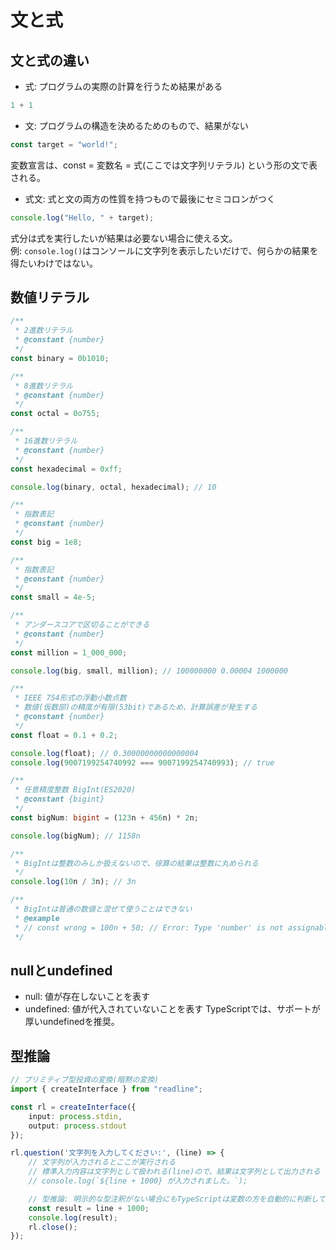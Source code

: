 # 文と式

## 文と式の違い
- 式: プログラムの実際の計算を行うため結果がある
```typescript
1 + 1
```
- 文: プログラムの構造を決めるためのもので、結果がない
```typescript
const target = "world!";
```
変数宣言は、const = 変数名 = 式(ここでは文字列リテラル) という形の文で表される。  

- 式文: 式と文の両方の性質を持つもので最後にセミコロンがつく
```typescript
console.log("Hello, " + target);
```
式分は式を実行したいが結果は必要ない場合に使える文。  
例: `console.log()`はコンソールに文字列を表示したいだけで、何らかの結果を得たいわけではない。  

## 数値リテラル
```typescript
/**
 * 2進数リテラル
 * @constant {number}
 */
const binary = 0b1010;

/**
 * 8進数リテラル
 * @constant {number}
 */
const octal = 0o755;

/**
 * 16進数リテラル
 * @constant {number}
 */
const hexadecimal = 0xff;

console.log(binary, octal, hexadecimal); // 10

/**
 * 指数表記
 * @constant {number}
 */
const big = 1e8;

/**
 * 指数表記
 * @constant {number}
 */
const small = 4e-5;

/**
 * アンダースコアで区切ることができる
 * @constant {number}
 */
const million = 1_000_000;

console.log(big, small, million); // 100000000 0.00004 1000000

/**
 * IEEE 754形式の浮動小数点数
 * 数値(仮数部)の精度が有限(53bit)であるため、計算誤差が発生する
 * @constant {number}
 */
const float = 0.1 + 0.2;

console.log(float); // 0.30000000000000004
console.log(9007199254740992 === 9007199254740993); // true

/**
 * 任意精度整数 BigInt(ES2020)
 * @constant {bigint}
 */
const bigNum: bigint = (123n + 456n) * 2n;

console.log(bigNum); // 1158n

/**
 * BigIntは整数のみしか扱えないので、徐算の結果は整数に丸められる
 */
console.log(10n / 3n); // 3n

/**
 * BigIntは普通の数値と混ぜて使うことはできない
 * @example
 * // const wrong = 100n + 50; // Error: Type 'number' is not assignable to type 'bigint'
 */
```

## nullとundefined
- null: 値が存在しないことを表す
- undefined: 値が代入されていないことを表す
TypeScriptでは、サポートが厚いundefinedを推奨。

## 型推論
```typescript
// プリミティブ型投資の変換(暗黙の変換)
import { createInterface } from "readline";

const rl = createInterface({
    input: process.stdin,
    output: process.stdout
});

rl.question('文字列を入力してください:', (line) => {
    // 文字列が入力されるとここが実行される
    // 標準入力内容は文字列として扱われる(line)ので、結果は文字列として出力される
    // console.log(`${line + 1000} が入力されました。`);

    // 型推論: 明示的な型注釈がない場合にもTypeScriptは変数の方を自動的に判断してくれる。
    const result = line + 1000;
    console.log(result);
    rl.close();
});
```

